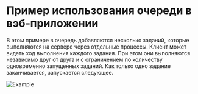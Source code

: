 # Пример использования очереди в вэб-приложении

В этом примере в очередь добавляются несколько заданий, которые выполняются на сервере через отдельные процессы.
Клиент может видеть ход выполнения каждого задания. При этом они выполняются независимо друг от друга и
с ограничением по количеству одновременно запущенных заданий. Как только одно задание заканчивается, запускается 
следующее. 

![Example](example.png) 